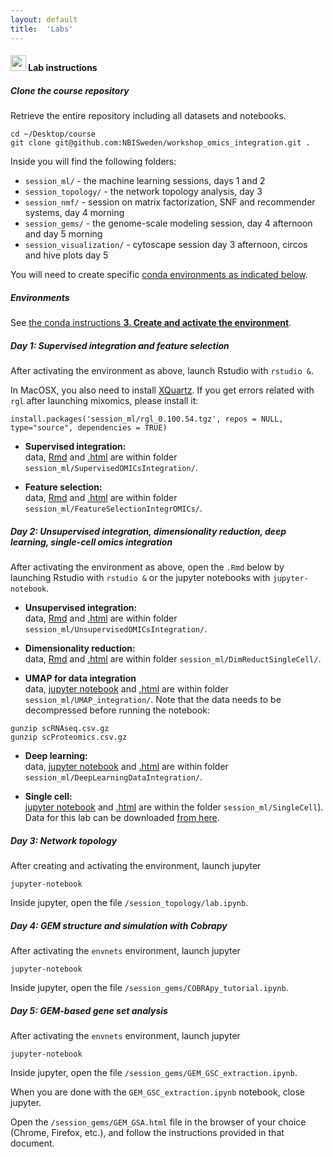 ```yaml
---
layout: default
title:  'Labs'
---
```


#### <img border="0" src="https://www.svgrepo.com/show/7421/computer.svg" width="25" height="25"> Lab instructions

##### Clone the course repository

Retrieve the entire repository including all datasets and notebooks.
```
cd ~/Desktop/course
git clone git@github.com:NBISweden/workshop_omics_integration.git .
```

Inside you will find the following folders:  
- `session_ml/` - the machine learning sessions, days 1 and 2  
- `session_topology/` - the network topology analysis, day 3  
- `session_nmf/` - session on matrix factorization, SNF and recommender systems, day 4 morning  
- `session_gems/` - the genome-scale modeling session, day 4 afternoon and day 5 morning  
- `session_visualization/` - cytoscape session day 3 afternoon, circos and hive plots day 5  

You will need to create specific [conda environments as indicated below](#environments).  

##### Environments
See [the conda instructions **3. Create and activate the environment**](./conda_instructions.md#3-create-and-activate-the-environment).


##### Day 1: Supervised integration and feature selection
After activating the environment as above, launch Rstudio with `rstudio &`. 

In MacOSX, you also need to install [XQuartz](https://www.xquartz.org/). If you get errors related with `rgl` after launching mixomics, please install it:
```
install.packages('session_ml/rgl_0.100.54.tgz', repos = NULL, type="source", dependencies = TRUE)
```

- **Supervised integration:**  
data, [Rmd](./session_ml/SupervisedOMICsIntegration/supervised_omics_integr_CLL.Rmd) and [.html](./session_ml/SupervisedOMICsIntegration/supervised_omics_integr_CLL.html) are within folder `session_ml/SupervisedOMICsIntegration/`.

- **Feature selection:**  
data, [Rmd](./session_ml/FeatureSelectionIntegrOMICs/OmicsIntegration_FeatureSelection.Rmd) and [.html](./session_ml/FeatureSelectionIntegrOMICs/OmicsIntegration_FeatureSelection.html) are within folder `session_ml/FeatureSelectionIntegrOMICs/`.

##### Day 2: Unsupervised integration, dimensionality reduction, deep learning, single-cell omics integration
After activating the environment as above, open the `.Rmd` below by launching Rstudio with `rstudio &` or the jupyter notebooks with `jupyter-notebook`.

- **Unsupervised integration:**  
data, [Rmd](./session_ml/UnsupervisedOMICsIntegration/UnsupervisedOMICsIntegration.Rmd) and [.html](./session_ml/UnsupervisedOMICsIntegration/UnsupervisedOMICsIntegration.html) are within folder `session_ml/UnsupervisedOMICsIntegration/`.

- **Dimensionality reduction:**  
data, [Rmd](./session_ml/DimReductSingleCell/OmicsIntegration_DimensionReduction.Rmd) and [.html](./session_ml/DimReductSingleCell/OmicsIntegration_DimensionReduction.html) are within folder `session_ml/DimReductSingleCell/`.

- **UMAP for data integration**  
data, [jupyter notebook](./session_ml/UMAP_integration/UMAP_DataIntegration.ipynb) and [.html](./session_ml/UMAP_integration/UMAP_DataIntegration.html) are within folder `session_ml/UMAP_integration/`. Note that the data needs to be decompressed before running the notebook:
```
gunzip scRNAseq.csv.gz
gunzip scProteomics.csv.gz
```

- **Deep learning:**  
data, [jupyter notebook](./session_ml/DeepLearningDataIntegration/DeepLearningDataIntegration.ipynb) and [.html](./session_ml/DeepLearningDataIntegration/DeepLearningDataIntegration.html) are within folder `session_ml/DeepLearningDataIntegration/`.

- **Single cell:**  
[jupyter notebook](./session_ml/SingleCell/SingleCell_OmicsIntegration.Rmd) and [.html](./session_ml/SingleCell/SingleCell_OmicsIntegration.html) are within the folder `session_ml/SingleCell`). Data for this lab can be downloaded [from here](https://drive.google.com/file/d/1hBeh2L5PC-T87YObCmJv4Qcm59IqkkOf/view?usp=sharing).


##### Day 3: Network topology
After creating and activating the environment, launch jupyter
```
jupyter-notebook
```
Inside jupyter, open the file `/session_topology/lab.ipynb`.

##### Day 4: GEM structure and simulation with Cobrapy
After activating the `envnets` environment, launch jupyter
```
jupyter-notebook
```
Inside jupyter, open the file `/session_gems/COBRApy_tutorial.ipynb`.

##### Day 5: GEM-based gene set analysis
After activating the `envnets` environment, launch jupyter
```
jupyter-notebook
```
Inside jupyter, open the file `/session_gems/GEM_GSC_extraction.ipynb`.

When you are done with the `GEM_GSC_extraction.ipynb` notebook, close jupyter.

Open the `/session_gems/GEM_GSA.html` file in the browser of your choice (Chrome, Firefox, etc.), and follow the instructions provided in that document.


